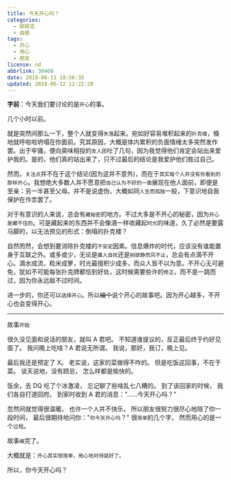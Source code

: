 ```yaml
---
title: 今天开心吗？
categories:
  - 碎碎念
  - 由感
tags:
  - 开心
  - 用心
  - 朋友
license: nd
abbrlink: 30460
date: 2018-06-11 18:56:35
updated: 2018-06-12 12:22:20
---
```


**字前**：今天我们要讨论的是`开心`的事。

几个小时以前。

就是突然间那么一下，整个人就变得`失落`起来。宛如好容易堆积起来的`扑克楼`，倏地就呼啦啦坍塌在你面前。究其原因，大概是体内累积的负面情绪太多突然发作罢。出于牢骚，便向臭味相投的`友人团`吐了几句，因为我觉得他们肯定会站出来爱护我的。是的，他们真的站出来了，只不过最后的结论是我爱护他们胜过自己。

然而，`关注点`并不在于这个结论(因为这并不意外)，而在于`其实每个人并没有你看到的那样开心`。我想绝大多数人并不愿意把`自己认为不好的一面`展现在他人面前，即便是至亲：另一半甚至父母。并不是说虚伪，大概如同`人生而孤独`一般，下意识地自我保护在作祟罢了。

<!--more-->

对于有意识的人来说，总会有`藏秘密`的地方。不过大多是不开心的秘密，因为`开心是藏不住的`。可是藏起来的东西并不会像酒一样收藏起`时光`的味道，久了必然是要露马脚的，以无法预见的形式：倒塌的扑克楼？

自然而然，会想到要消除扑克楼的`不安定`因素。信息爆炸的时代，应该没有谁能置身于互联之外。或多或少，无论是`庸人自扰`还是`树欲静而风不止`，总会有点滴不开心。滴水成流，粒米成箩，时光最擅积少成多，而众人皆不以为意。不开心无可避免，犹如不可能每张扑克牌都恰到好处，这时候需要些许的`修正`，而不是一跳而过，因为你永远敌不过时间。

进一步的，你还可以`选择开心`。所以~~编个~~说个开心的故事吧。因为开心越多，不开心也会变得开心。

---

故事`开始`

很久没见面和说话的朋友，就叫 A 君吧。
不知道谁提议的，反正最后终于约好见面了。
我问晚上吃啥？A 君说无所谓。
我说，那好，我订，晚上见。

最后我还是预定了 X。
老实说，这家的菜做得不咋的。
但是吃饭这回事，不在于菜。
谈天说地，没有顾忌，
怎么样都是愉快的。

饭余，去 DQ 吃了个冰激凌，
忘记聊了些啥乱七八糟的。
到了该回家的时候，
我们各自打道回府。
到家时收到 A 君的消息："……今天开心吗？"

忽然间就觉得很温暖。
也许一个人并不快乐，
所以朋友很努力很尽心地陪了你一段时间，
最后很期待地问你："`你今天开心吗`？"
很`简单`的几个字，
然而用心的是一个`过程`。

故事`编`完了。

大概就是：`开心其实很简单，用心地对待就好了。`

所以，你今天开心吗？
